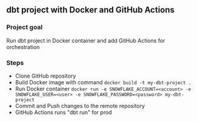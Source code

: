 ## dbt project with Docker and GitHub Actions

### Project goal

Run dbt project in Docker container and add GitHub Actions for orchestration

### Steps

- Clone GitHub repository
- Build Docker image with command `docker build -t my-dbt-project .`
- Run Docker container `docker run -e SNOWFLAKE_ACCOUNT=<account> -e SNOWFLAKE_USER=<user> -e SNOWFLAKE_PASSWORD=<password> my-dbt-project`
- Commit and Push changes to the remote repository
- GitHub Actions runs "dbt run" for prod
